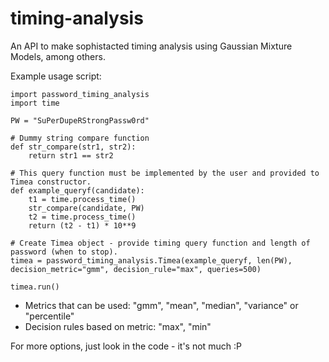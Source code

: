 # timing-analysis

An API to make sophistacted timing analysis using Gaussian Mixture Models, among others.

Example usage script:
```
import password_timing_analysis
import time

PW = "SuPerDupeRStrongPassw0rd"

# Dummy string compare function
def str_compare(str1, str2):
    return str1 == str2

# This query function must be implemented by the user and provided to Timea constructor.
def example_queryf(candidate):
    t1 = time.process_time()
    str_compare(candidate, PW)
    t2 = time.process_time()
    return (t2 - t1) * 10**9

# Create Timea object - provide timing query function and length of password (when to stop).
timea = password_timing_analysis.Timea(example_queryf, len(PW), decision_metric="gmm", decision_rule="max", queries=500)

timea.run()
```

- Metrics that can be used: "gmm", "mean", "median", "variance" or "percentile"
- Decision rules based on metric: "max", "min"

For more options, just look in the code - it's not much :P
